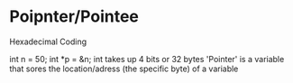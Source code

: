 # Poipnter/Pointee
Hexadecimal Coding 

int n = 50;
int *p = &n;
int takes up 4 bits or 32 bytes
'Pointer' is a variable that sores the location/adress (the specific byte) of a variable
